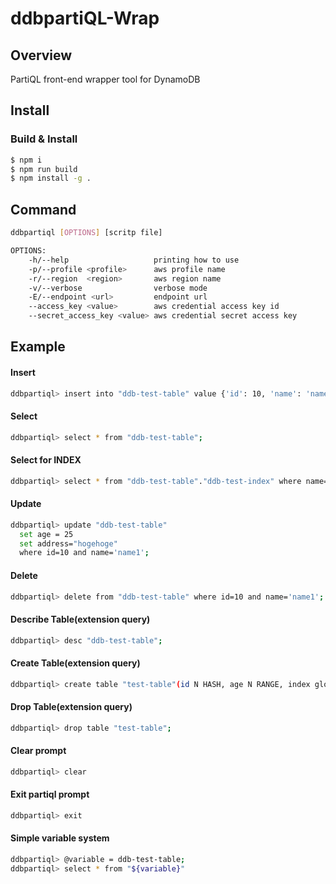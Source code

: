 # ddbpartiQL-Wrap

## Overview

PartiQL front-end wrapper tool for DynamoDB

## Install

### Build & Install

```bash
$ npm i
$ npm run build
$ npm install -g .
```

## Command

```bash
ddbpartiql [OPTIONS] [scritp file]

OPTIONS:
    -h/--help                   printing how to use
    -p/--profile <profile>      aws profile name
    -r/--region  <region>       aws region name
    -v/--verbose                verbose mode
    -E/--endpoint <url>         endpoint url
    --access_key <value>        aws credential access key id
    --secret_access_key <value> aws credential secret access key
```

## Example

#### Insert

```bash
ddbpartiql> insert into "ddb-test-table" value {'id': 10, 'name': 'name1','age': 20};
```

#### Select

```bash
ddbpartiql> select * from "ddb-test-table";
```

#### Select for INDEX

```bash
ddbpartiql> select * from "ddb-test-table"."ddb-test-index" where name='name1';
```

#### Update

```bash
ddbpartiql> update "ddb-test-table"
  set age = 25 
  set address="hogehoge"
  where id=10 and name='name1';
```

#### Delete

```bash
ddbpartiql> delete from "ddb-test-table" where id=10 and name='name1';
```

#### Describe Table(extension query)

```bash
ddbpartiql> desc "ddb-test-table";
```

#### Create Table(extension query)

```bash
ddbpartiql> create table "test-table"(id N HASH, age N RANGE, index global "index-global"(age N HASH));
```

#### Drop Table(extension query)

```bash
ddbpartiql> drop table "test-table";
```

#### Clear prompt

```bash
ddbpartiql> clear
```

#### Exit partiql prompt

```bash
ddbpartiql> exit
```

#### Simple variable system

```bash
ddbpartiql> @variable = ddb-test-table;
ddbpartiql> select * from "${variable}"
```
